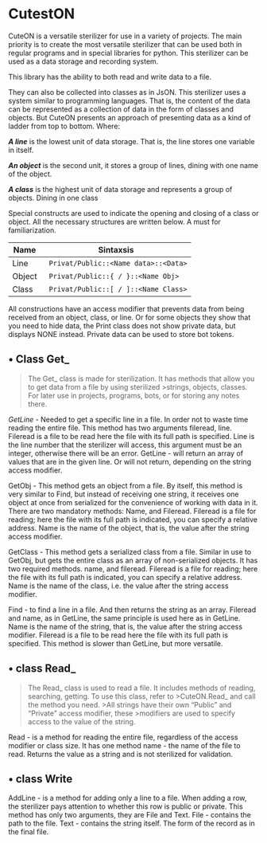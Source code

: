 # CutestON
 CuteON is a versatile sterilizer for use in a variety of projects. The main priority is to create the most versatile sterilizer that can be used both in regular programs and in special libraries for python. This sterilizer can be used as a data storage and recording system.
 
 This library has the ability to both read and write data to a file. 
 
 They can also be collected into classes as in JsON.
This sterilizer uses a system similar to programming languages. That is, the content of the data can be represented as a collection of data in the form of classes and objects. But CuteON presents an approach of presenting data as a kind of ladder from top to bottom. Where:

 ***A line*** is the lowest unit of data storage. That is, the line stores one variable in itself.

 ***An object*** is the second unit, it stores a group of lines, dining with one name of the object.

 ***A class*** is the highest unit of data storage and represents a group of objects. Dining in one class

 Special constructs are used to indicate the opening and closing of a class or object. All the necessary structures are written below. A must for familiarization.
 
 | Name  | Sintaxsis |
| ------------- | ------------- |
| Line  | ` Privat/Public::<Name data>::<Data>`  |
| Object  | ` Privat/Public::{ / }::<Name Obj>`  |
| Class  | ` Privat/Public::[ / ]::<Name Class>`  |
 
 
 All constructions have an access modifier that prevents data from being received from an object, class, or line. Or for some objects they show that you need to hide data, the Print class does not show private data, but displays NONE instead. Private data can be used to store bot tokens.
 
## • Class Get_
>The Get_ class is made for sterilization. It has methods that allow you to get data from a file by using sterilized >strings, objects, classes. For later use in projects, programs, bots, or for storing any notes there.

 *GetLine* - Needed to get a specific line in a file. In order not to waste time reading the entire file. This method has two arguments fileread, line. Fileread is a file to be read here the file with its full path is specified. Line is the line number that the sterilizer will access, this argument must be an integer, otherwise there will be an error. GetLine - will return an array of values ​​that are in the given line. Or will not return, depending on the string access modifier.

GetObj - This method gets an object from a file. By itself, this method is very similar to Find, but instead of receiving one string, it receives one object at once from serialized for the convenience of working with data in it. There are two mandatory methods: Name, and Fileread. Fileread is a file for reading; here the file with its full path is indicated, you can specify a relative address. Name is the name of the object, that is, the value after the string access modifier.

GetClass - This method gets a serialized class from a file. Similar in use to GetObj, but gets the entire class as an array of non-serialized objects. It has two required methods. name, and fileread. Fileread is a file for reading; here the file with its full path is indicated, you can specify a relative address. Name is the name of the class, i.e. the value after the string access modifier.

Find - to find a line in a file. And then returns the string as an array. Fileread and name, as in GetLine, the same principle is used here as in GetLine. Name is the name of the string, that is, the value after the string access modifier. Fileread is a file to be read here the file with its full path is specified. This method is slower than GetLine, but more versatile.

## • class Read_
>The Read_ class is used to read a file. It includes methods of reading, searching, getting. To use this class, refer to >CuteON.Read_ and call the method you need. >All strings have their own “Public” and “Private” access modifier, these >modifiers are used to specify access to the value of the string.

Read - is a method for reading the entire file, regardless of the access modifier or class size. It has one method name - the name of the file to read. Returns the value as a string and is not sterilized for validation.

## • class Write

AddLine - is a method for adding only a line to a file. When adding a row, the sterilizer pays attention to whether this row is public or private. This method has only two arguments, they are File and Text. File - contains the path to the file. Text - contains the string itself. The form of the record as in the final file.

